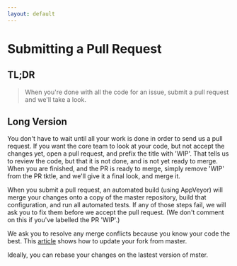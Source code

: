 ```yaml
---
layout: default
---
```


# Submitting a Pull Request

## TL;DR

> When you're done with all the code for an issue, submit a pull request and we'll take a look.

## Long Version

You don't have to wait until all your work is done in order to send us a pull request. If you want the core team to look at your code, but not accept the changes yet, open a pull request, and prefix the title with 'WIP'. That tells us to review the code, but that it is not done, and is not yet ready to merge. When you are finished, and the PR is ready to merge, simply remove 'WIP' from the PR tktle, and we'll give it a final look, and merge it.

When you submit a pull request, an automated build (using AppVeyor) will merge your changes onto a copy of the master repository, build that configuration, and run all automated tests. If any of those steps fail, we will ask you to fix them before we accept the pull request. (We don't comment on this if you've labelled the PR 'WIP'.)

We ask you to resolve any merge conflicts because you know your code the best. This [article](http://thebillwagner.com/Blog/Item/2015-08-18-IforgottoforkbeforeIstartedworkingandhowtofixit) shows how to update your fork from master.

Ideally, you can rebase your changes on the lastest version of mster. 
